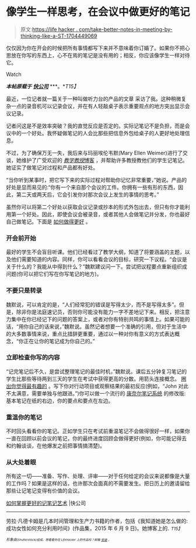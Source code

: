 # 像学生一样思考，在会议中做更好的笔记

> 原文:[https://life hacker . com/take-better-notes-in-meeting-by-thinking-like-a-ST-1704449069](https://lifehacker.com/take-better-notes-during-meetings-by-thinking-like-a-st-1704449069)

仅仅因为你在开会的时候把所有事情都写下来并不意味着你订婚了。如果你不把心思放在你写的东西上，心不在焉的笔记是没有用的；相反，你应该像学生一样对待它。

Watch

***本帖原载于*** [***快公司***](http://www.fastcompany.com/3046058/work-smart/how-to-master-the-art-of-taking-better-notes) ***。**T15】*

最近，一位记者就一篇关于一种叫做听力台的产品的文章 采访了我。这种稍微复杂一点的录音机可以记录会议，并在有人轻敲桌子表示重要观点的地方突出显示会议记录。

记者问这是不是效率突破？我的直觉反应是否定的。实际记笔记不是负担，而是会议中的一个好处。我怀疑做笔记的人会比那些把信息外包给桌子的人更好地处理信息。

不过，为了确保万无一失，我后来与玛丽埃伦韦默(Mary Ellen Weimer)进行了交谈，她维护了广受欢迎的 [*教学教授*博客](http://www.facultyfocus.com/topic/articles/teaching-professor-blog/) ，并帮助许多教授教他们的学生记笔记。她证实了做笔记对过程和产品都有好处。

“当你听到某事时，把它写下来的实际过程对帮助你记忆非常重要，”她说。产品的好处是显而易见的:“你有一个来自那个会议的工件。你拥有一些有形的东西，因此，第二天或两天后，它会引发你对那次会议上发生的事情的思考。”

虽然你可以将第二个好处以获取会议记录或抄本的形式外包出去，但只有你才能利用第一个好处。因此，即使会议会被录音，或者其他人会做笔记并分发，你也最好自己做笔记。下面是 [如何做得更好](https://lifehacker.com/note-taking-styles-compared-evernote-vs-plain-text-vs-1379778864) 。

### 开会前开始

最好的学生不会盲目听课。他们已经看过了教学大纲，知道了将要涵盖的主题，以及他们需要知道的内容。同样，你可以看看会议的目标，研究一下议程。“会议是关于什么的？我能从中得到什么？”魏默建议问一下。尝试把议程要点重新组织成问题(你可以把它们写在你写笔记的地方)。

### 不要只是转录

魏默说，可以肯定的是，“人们经常犯的错误是写得太少，而不是写得太多”。但是，除非你是法庭速记员，否则你可能没有能力一字不差地记下来。相反，把注意力集中在你已经记下的问题的答案上，或者对你有特别共鸣的事情上。如果可能的话，“用你自己的话来说，”魏默说。虽然记者想要一个准确的引用，但对于生活中的大多数事情来说，重点比措辞更重要，通过以一种对你有意义的方式表达概念，“你正在让你的笔记成为你自己的。”

### 立即检查你写的内容

“记完笔记后不久，是尝试整理笔记的最佳时机，”魏默说。课后五分钟复习笔记的学生比那些等待两到三天的学生在考试中获得更高的分数。用箭头连接概念。 [圈出你觉得最有趣的](https://lifehacker.com/back-to-basics-perfect-your-note-taking-techniques-484879924) 。写下你对行动项目或观察结果的最初反应(例如，“John 对此不太满意，需要单独与他跟进。”)你可以做一个流行的 [康奈尔笔记系统](http://lsc.cornell.edu/LSC_Resources/cornellsystem.pdf) 的修改版:基本笔记在纸的右边，你的要点和要点在左边。

### 重温你的笔记

不时回头看看你的笔记。正如学生只在考试前重温笔记不会做得很好一样，如果你一直在回顾以前会议的笔记，你的最终进度回顾会做得更好(例如，你可能记得去和约翰谈谈，在他爆发之前把事情搞清楚)。

### 从大处着眼

所有这一切——准备、写作、处理、评审——对于任何给定的会议来说都像是大量的工作吗？如果是这样的话，也许那次会面真的不需要发生。把日历上的邀请留给那些让记笔记变得有价值的会议。

[如何掌握更好的记笔记艺术](http://www.fastcompany.com/3046058/work-smart/how-to-master-the-art-of-taking-better-notes) |快公司

* * *

劳拉·凡德卡姆是几本时间管理和生产力书籍的作者，包括《我知道她是怎么做的:成功女性如何充分利用时间》(作品集，2015 年 6 月 9 日)。她博客上的[*<small></small>*](http://www.lauravanderkam.com)<small>*<small>。</small>T15】*</small>

<small>*<small>形象由</small>*[*<small></small>*](http://www.shutterstock.com/pic-249487480/stock-photo-vintage-multilayer-card-for-the-winter-holidays-in-scrap-booking-style-with-space-for-text-new.html?src=Euxe1KmF4pCs7U3WSsYArw-6-81)<small>*<small>(Shutterstock)组成。想看看你在 Lifehacker 上的作品吗？邮箱</small>* [*<small>安迪</small>*](mailto:andy@lifehacker.com) *<small>。</small>*</small></small>

<small><small></small></small>